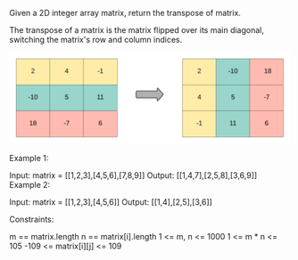 Given a 2D integer array matrix, return the transpose of matrix.

The transpose of a matrix is the matrix flipped over its main diagonal, switching the matrix's row and column indices.

![Alt text](image.png)

Example 1:

Input: matrix = [[1,2,3],[4,5,6],[7,8,9]]
Output: [[1,4,7],[2,5,8],[3,6,9]]
Example 2:

Input: matrix = [[1,2,3],[4,5,6]]
Output: [[1,4],[2,5],[3,6]]

Constraints:

m == matrix.length
n == matrix[i].length
1 <= m, n <= 1000
1 <= m \* n <= 105
-109 <= matrix[i][j] <= 109
